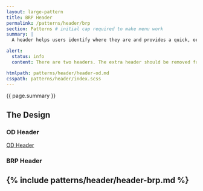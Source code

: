 ```yaml
---
layout: large-pattern
title: BRP Header
permalink: /patterns/header/brp
section: Patterns # initial cap required to make menu work
summary: |
  A header helps users identify where they are and provides a quick, organized way to reach the main sections of a website.

alert:
  status: info
  content: There are two headers. The extra header should be removed from the system, once you've chosen your version.

htmlpath: patterns/header/header-od.md
csspath: patterns/header/index.scss
---
```


{{ page.summary }}

## The Design

### OD Header
<a href="../header">OD Header</a>

### BRP Header
{% include patterns/header/header-brp.md %}
---
